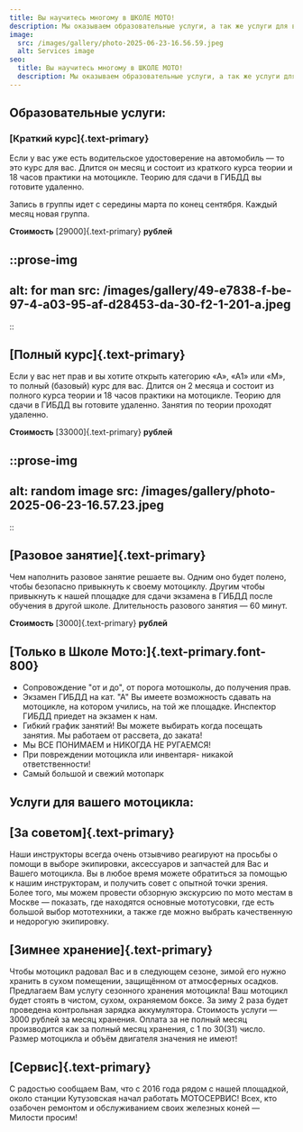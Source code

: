 ```yaml
---
title: Вы научитесь многому в ШКОЛЕ МОТО!
description: Мы оказываем образовательные услуги, а так же услуги для вашего мотоцикла
image:
  src: /images/gallery/photo-2025-06-23-16.56.59.jpeg
  alt: Services image
seo:
  title: Вы научитесь многому в ШКОЛЕ МОТО!
  description: Мы оказываем образовательные услуги, а так же услуги для вашего мотоцикла
---
```


## Образовательные услуги:

### [Краткий курс]{.text-primary}

Если у вас уже есть водительское удостоверение на автомобиль — то это курс для вас. Длится он месяц и состоит из краткого курса теории и 18 часов практики на мотоцикле. Теорию для сдачи в ГИБДД вы готовите удаленно. 

Запись в группы идет с середины марта по конец сентября. Каждый месяц новая группа.

**Стоимость** [29000]{.text-primary} **рублей**

::prose-img
---
alt: for man
src: /images/gallery/49-e7838-f-be-97-4-a03-95-af-d28453-da-30-f2-1-201-a.jpeg
---
::

## [Полный курс]{.text-primary}

Если у вас нет прав и вы хотите открыть категорию «А», «А1» или «М», то полный (базовый) курс для вас. Длится он 2 месяца и состоит из полного курса теории и 18 часов практики на мотоцикле. Теорию для сдачи в ГИБДД вы готовите удаленно. Занятия по теории проходят удаленно.

**Стоимость** [33000]{.text-primary} **рублей**

::prose-img
---
alt: random image
src: /images/gallery/photo-2025-06-23-16.57.23.jpeg
---
::

## [Разовое занятие]{.text-primary}

Чем наполнить разовое занятие решаете вы. Одним оно будет полено, чтобы безопасно привыкнуть к своему мотоциклу. Другим чтобы привыкнуть к нашей площадке для сдачи экзамена в ГИБДД после обучения в другой школе. Длительность разового занятия — 60 минут.

**Стоимость** [3000]{.text-primary} **рублей**

## [Только в Школе Мото:]{.text-primary.font-800}

- Сопровождение "от и до", от порога мотошколы, до получения прав.
- Экзамен ГИБДД на кат. "А" Вы имеете возможность сдавать на мотоцикле, на котором учились, на той же площадке. Инспектор ГИБДД приедет на экзамен к нам.
- Гибкий график занятий! Вы можете выбирать когда посещать занятия. Мы работаем от рассвета, до заката!
- Мы ВСЕ ПОНИМАЕМ и НИКОГДА НЕ РУГАЕМСЯ!
- При повреждении мотоцикла или инвентаря- никакой ответственности!
- Самый большой и свежий мотопарк

## Услуги для вашего мотоцикла:

## [За советом]{.text-primary}

Наши инструкторы всегда очень отзывчиво реагируют на просьбы о помощи в выборе экипировки, аксессуаров и запчастей для Вас и Вашего мотоцикла. Вы в любое время можете обратиться за помощью к нашим инструкторам, и получить совет с опытной точки зрения. Более того, мы можем провести обзорную экскурсию по мото местам в Москве — показать, где находятся основные мототусовки, где есть большой выбор мототехники, а также где можно выбрать качественную и недорогую экипировку.

## [Зимнее хранение]{.text-primary}

Чтобы мотоцикл радовал Вас и в следующем сезоне, зимой его нужно хранить в сухом помещении, защищённом от атмосферных осадков. Предлагаем Вам услугу сезонного хранения мотоцикла! Ваш мотоцикл будет стоять в чистом, сухом, охраняемом боксе. За зиму 2 раза будет проведена контрольная зарядка аккумулятора. Стоимость услуги — 3000 рублей за месяц хранения. Оплата за не полный месяц производится как за полный месяц хранения, с 1 по 30(31) число. Размер мотоцикла и объём двигателя значения не имеют!

## [Сервис]{.text-primary}

С радостью сообщаем Вам, что с 2016 года рядом с нашей площадкой, около станции Кутузовская начал работать МОТОСЕРВИС! Всех, кто озабочен ремонтом и обслуживанием своих железных коней — Милости просим!
